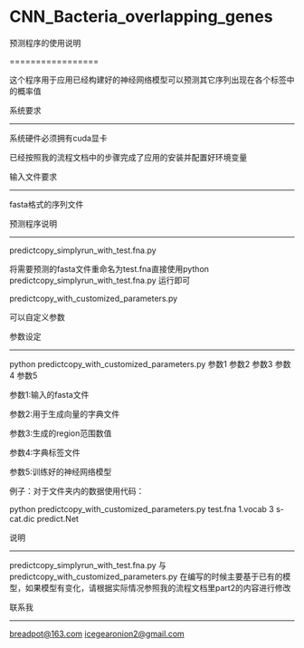 # CNN_Bacteria_overlapping_genes

预测程序的使用说明

=================
   


这个程序用于应用已经构建好的神经网络模型可以预测其它序列出现在各个标签中的概率值
   
   




系统要求

--------------



系统硬件必须拥有cuda显卡

已经按照我的流程文档中的步骤完成了应用的安装并配置好环境变量






输入文件要求

--------------



fasta格式的序列文件





预测程序说明

--------------



predictcopy_simplyrun_with_test.fna.py

将需要预测的fasta文件重命名为test.fna直接使用python predictcopy_simplyrun_with_test.fna.py 运行即可





predictcopy_with_customized_parameters.py

可以自定义参数







参数设定

--------------



python predictcopy_with_customized_parameters.py 参数1 参数2  参数3  参数4  参数5



参数1:输入的fasta文件

参数2:用于生成向量的字典文件

参数3:生成的region范围数值

参数4:字典标签文件

参数5:训练好的神经网络模型




例子：对于文件夹内的数据使用代码：

python predictcopy_with_customized_parameters.py test.fna 1.vocab 3 s-cat.dic predict.Net






说明

--------------



predictcopy_simplyrun_with_test.fna.py 与 predictcopy_with_customized_parameters.py 在编写的时候主要基于已有的模型，如果模型有变化，请根据实际情况参照我的流程文档里part2的内容进行修改






联系我

--------------


breadpot@163.com 
icegearonion2@gmail.com
